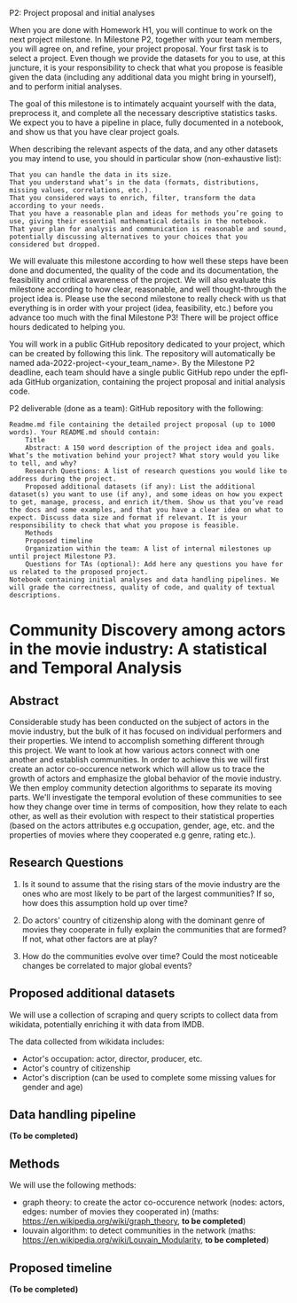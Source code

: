 P2: Project proposal and initial analyses

When you are done with Homework H1, you will continue to work on the next project milestone. In Milestone P2, together with your team members, you will agree on, and refine, your project proposal. Your first task is to select a project. Even though we provide the datasets for you to use, at this juncture, it is your responsibility to check that what you propose is feasible given the data (including any additional data you might bring in yourself), and to perform initial analyses.

The goal of this milestone is to intimately acquaint yourself with the data, preprocess it, and complete all the necessary descriptive statistics tasks. We expect you to have a pipeline in place, fully documented in a notebook, and show us that you have clear project goals.

When describing the relevant aspects of the data, and any other datasets you may intend to use, you should in particular show (non-exhaustive list):

    That you can handle the data in its size.
    That you understand what’s in the data (formats, distributions, missing values, correlations, etc.).
    That you considered ways to enrich, filter, transform the data according to your needs.
    That you have a reasonable plan and ideas for methods you’re going to use, giving their essential mathematical details in the notebook.
    That your plan for analysis and communication is reasonable and sound, potentially discussing alternatives to your choices that you considered but dropped.

We will evaluate this milestone according to how well these steps have been done and documented, the quality of the code and its documentation, the feasibility and critical awareness of the project. We will also evaluate this milestone according to how clear, reasonable, and well thought-through the project idea is. Please use the second milestone to really check with us that everything is in order with your project (idea, feasibility, etc.) before you advance too much with the final Milestone P3! There will be project office hours dedicated to helping you.

You will work in a public GitHub repository dedicated to your project, which can be created by following this link. The repository will automatically be named ada-2022-project-<your_team_name>. By the Milestone P2 deadline, each team should have a single public GitHub repo under the epfl-ada GitHub organization, containing the project proposal and initial analysis code.

P2 deliverable (done as a team): GitHub repository with the following:

    Readme.md file containing the detailed project proposal (up to 1000 words). Your README.md should contain:
        Title
        Abstract: A 150 word description of the project idea and goals. What’s the motivation behind your project? What story would you like to tell, and why?
        Research Questions: A list of research questions you would like to address during the project.
        Proposed additional datasets (if any): List the additional dataset(s) you want to use (if any), and some ideas on how you expect to get, manage, process, and enrich it/them. Show us that you’ve read the docs and some examples, and that you have a clear idea on what to expect. Discuss data size and format if relevant. It is your responsibility to check that what you propose is feasible.
        Methods
        Proposed timeline
        Organization within the team: A list of internal milestones up until project Milestone P3.
        Questions for TAs (optional): Add here any questions you have for us related to the proposed project.
    Notebook containing initial analyses and data handling pipelines. We will grade the correctness, quality of code, and quality of textual descriptions.

# Community Discovery among actors in the movie industry: A statistical and Temporal Analysis

## Abstract

Considerable study has been conducted on the subject of actors in the movie industry, but the bulk of it has focused on individual performers and their properties. We intend to accomplish something different through this project. We want to look at how various actors connect with one another and establish communities. In order to achieve this we will first create an actor co-occurence network which will allow us to trace the growth of actors and emphasize the global behavior of the movie industry. We then employ community detection algorithms to separate its moving parts. We'll investigate the temporal evolution of these communities to see how they change over time in terms of composition, how they relate to each other, as well as their evolution with respect to their statistical properties (based on the actors attributes e.g occupation, gender, age, etc. and the properties of movies where they cooperated e.g genre, rating etc.).

## Research Questions

1. Is it sound to assume that the rising stars of the movie industry are the ones who are most likely to be part of the largest communities? If so, how does this assumption hold up over time?

2. Do actors' country of citizenship along with the dominant genre of movies they cooperate in fully explain the communities that are formed? If not, what other factors are at play?

3. How do the communities evolve over time? Could the most noticeable changes be correlated to major global events?

## Proposed additional datasets

We will use a collection of scraping and query scripts to collect data from wikidata, potentially enriching it with data from IMDB. 

The data collected from wikidata includes:
- Actor's occupation: actor, director, producer, etc.
- Actor's country of citizenship
- Actor's discription (can be used to complete some missing values for gender and age)

## Data handling pipeline 

**(To be completed)**

## Methods

We will use the following methods:
- graph theory: to create the actor co-occurence network (nodes: actors, edges: number of movies they cooperated in)
(maths: https://en.wikipedia.org/wiki/graph_theory, **to be completed**)
- louvain algorithm: to detect communities in the network
(maths: https://en.wikipedia.org/wiki/Louvain_Modularity, **to be completed**)

## Proposed timeline

**(To be completed)**









